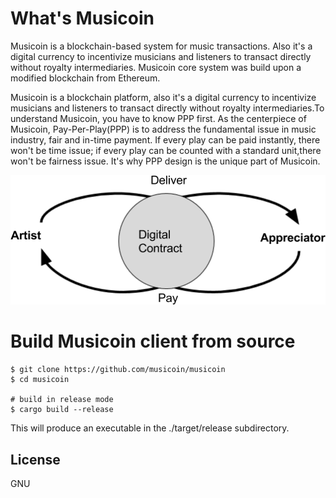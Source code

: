 # What's Musicoin

Musicoin is a blockchain-based system for music transactions. Also it's a digital currency to incentivize musicians and listeners to transact directly without royalty intermediaries. Musicoin core system was build upon a modified blockchain from Ethereum.


Musicoin is a blockchain platform, also it's a digital currency to incentivize musicians and listeners to transact directly without royalty intermediaries.To understand Musicoin, you have to know PPP first. As the centerpiece of Musicoin, Pay-Per-Play(PPP) is to address the fundamental issue in music industry, fair and in-time payment. If every play can be paid instantly, there won't be time issue; if every play can be counted with a standard unit,there won't be fairness issue. It's why PPP design is the unique part of Musicoin.

<img src = "images/ppp.png">

# Build Musicoin client from source

```# download Musicoin client code
$ git clone https://github.com/musicoin/musicoin
$ cd musicoin

# build in release mode
$ cargo build --release
```

This will produce an executable in the ./target/release subdirectory.

## License
GNU
